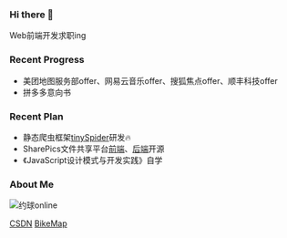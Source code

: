 ### Hi there 👋

Web前端开发求职ing

### Recent Progress

- 美团地图服务部offer、网易云音乐offer、搜狐焦点offer、顺丰科技offer
- 拼多多意向书

### Recent Plan

- 静态爬虫框架[tinySpider](https://github.com/ly15927086342/tinySpider)研发:fire:
- SharePics文件共享平台[前端](https://github.com/ly15927086342/SharePics-client)、[后端](https://github.com/ly15927086342/SharePics-server)开源
- 《JavaScript设计模式与开发实践》自学

### About Me

![约球online](https://railwayhs.cn/wxcode.jpg)

[CSDN](https://blog.csdn.net/lyandgh)
[BikeMap](https://railwayhs.cn/bikemap/map.html)

<!--
**ly15927086342/ly15927086342** is a ✨ _special_ ✨ repository because its `README.md` (this file) appears on your GitHub profile.

Here are some ideas to get you started:

- 🔭 I’m currently working on ...
- 🌱 I’m currently learning ...
- 👯 I’m looking to collaborate on ...
- 🤔 I’m looking for help with ...
- 💬 Ask me about ...
- 📫 How to reach me: ...
- 😄 Pronouns: ...
- ⚡ Fun fact: ...
-->
